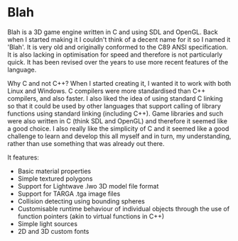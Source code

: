 # Blah
Blah is a 3D game engine written in C and using SDL and OpenGL.  Back when I started making it I couldn't think of a decent name for it so I named it 'Blah'.  It is very old and originally conformed to the C89 ANSI specification.  It is also lacking in optimisation for speed and therefore is not particularly quick.  It has been revised over the years to use more recent features of the language.

Why C and not C++?  When I started creating it, I wanted it to work with both Linux and Windows.  C compilers were more standardised than C++ compilers, and also faster.  I also liked the idea of using standard C linking so that it could be used by other languages that support calling of library functions using standard linking (including C++).  Game libraries and such were also written in C (think SDL and OpenGL) and therefore it seemed like a good choice.  I also really like the simplicity of C and it seemed like a good challenge to learn and develop this all myself and in turn, my understanding, rather than use something that was already out there.

It features:
- Basic material properties
- Simple textured polygons
- Support for Lightwave .lwo 3D model file format
- Support for TARGA .tga image files
- Collision detecting using bounding spheres
- Customisable runtime behaviour of individual objects through the use of function pointers (akin to virtual functions in C++)
- Simple light sources
- 2D and 3D custom fonts

